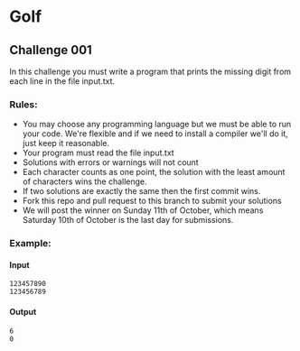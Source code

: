 # Golf
## Challenge 001
In this challenge you must write a program that prints the missing digit from each line in the file input.txt.

### Rules:
- You may choose any programming language but we must be able to run your code. We're flexible and if we need to install a compiler we'll do it, just keep it reasonable.
- Your program must read the file input.txt
- Solutions with errors or warnings will not count
- Each character counts as one point, the solution with the least amount of characters wins the challenge.
- If two solutions are exactly the same then the first commit wins.
- Fork this repo and pull request to this branch to submit your solutions
- We will post the winner on Sunday 11th of October, which means Saturday 10th of October is the last day for submissions.

### Example:
#### Input
```
123457890
123456789
```
#### Output
```
6
0
```
